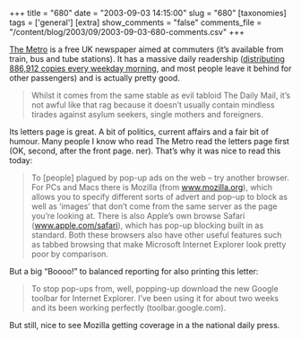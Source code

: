 +++
title = "680"
date = "2003-09-03 14:15:00"
slug = "680"
[taxonomies]
tags = ['general']
[extra]
show_comments = "false"
comments_file = "/content/blog/2003/09/2003-09-03-680-comments.csv"
+++

[The Metro](http://www.metro.co.uk) is a free UK newspaper aimed at commuters (it’s available from train, bus and tube stations). It has a massive daily readership ([distributing 886,912 copies every weekday morning](http://advertising.metro.co.uk/), and most people leave it behind for other passengers) and is actually pretty good.

> Whilst it comes from the same stable as evil tabloid The Daily Mail, it’s not awful like that rag because it doesn’t usually contain mindless tirades against asylum seekers, single mothers and foreigners.

Its letters page is great. A bit of politics, current affairs and a fair bit of humour. Many people I know who read The Metro read the letters page first (OK, second, after the front page. ner). That’s why it was nice to read this today:

> To \[people\] plagued by pop-up ads on the web – try another browser. For PCs and Macs there is Mozilla (from www.mozilla.org), which allows you to specify different sorts of advert and pop-up to block as well as ‘images’ that don’t come from the same server as the page you’re looking at. There is also Apple’s own browse Safari (www.apple.com/safari), which has pop-up blocking built in as standard. Both these browsers also have other useful features such as tabbed browsing that make Microsoft Internet Explorer look pretty poor by comparison.

But a big “Boooo!” to balanced reporting for also printing this letter:

> To stop pop-ups from, well, popping-up download the new Google toolbar for Internet Explorer. I’ve been using it for about two weeks and its been working perfectly (toolbar.google.com).

But still, nice to see Mozilla getting coverage in a the national daily press.
